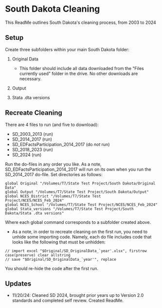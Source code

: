 # South Dakota Cleaning

This ReadMe outlines South Dakota's cleaning process, from 2003 to 2024

## Setup

Create three subfolders within your main South Dakota folder:

1. Original Data
   - This folder should include all data downloaded from the "Files currently used" folder in the drive. No other downloads are necessary.
     
2. Output
   
3. Stata .dta versions

## Recreate Cleaning

There are 4 files to run (and five to download):
- SD_2003_2013 (run)
- SD_2014_2017 (run)
- SD_EDFactsParticipation_2014_2017 (do *not* run)
- SD_2018_2023 (run)
- SD_2024 (run)

Run the do-files in any order you like. As a note, SD_EDFactsParticipation_2014_2017 will run on its own when you run the SD_2014_2017 do-file. Set directories as follows:

```
global Original "/Volumes/T7/State Test Project/South Dakota/Original Data"
global Output "/Volumes/T7/State Test Project/South Dakota/Output"
global NCES_District "/Volumes/T7/State Test Project/NCES/NCES_Feb_2024"
global NCES_School "/Volumes/T7/State Test Project/NCES/NCES_Feb_2024"
global Stata_versions "/Volumes/T7/State Test Project/South Dakota/Stata .dta versions"
```
Where each global command corresponds to a subfolder created above.

- As a note, in order to recreate cleaning on the first run, you need to unhide some importing code. Namely, each do file includes code that looks like the following that must be unhidden:
  
```
// import excel "$Original/SD_OriginalData_`year'.xlsx", firstrow case(preserve) clear allstring
// save "$Original/SD_OriginalData_`year'", replace
```
You should re-hide the code after the first run.

## Updates
- 11/20/24: Cleaned SD 2024, brought prior years up to Version 2.0 standards and completed self review. Created ReadMe.

